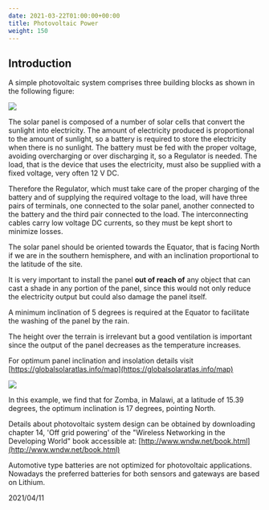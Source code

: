 ```yaml
---
date: 2021-03-22T01:00:00+00:00
title: Photovoltaic Power
weight: 150
---
```


## Introduction

A simple photovoltaic system comprises three building blocks as shown in
the following figure:

![](/en/Documentation/basics/PhotovoltaicPower/images/img_introduction_to_photovoltaic_powering/media/image1.png)

The solar panel is composed of a number of solar cells that convert the
sunlight into electricity. The amount of electricity produced is
proportional to the amount of sunlight, so a battery is required to
store the electricity when there is no sunlight. The battery must be fed
with the proper voltage, avoiding overcharging or over discharging it,
so a Regulator is needed. The load, that is the device that uses the
electricity, must also be supplied with a fixed voltage, very often 12 V
DC.

Therefore the Regulator, which must take care of the proper charging of
the battery and of supplying the required voltage to the load, will have
three pairs of terminals, one connected to the solar panel, another
connected to the battery and the third pair connected to the load. The
interconnecting cables carry low voltage DC currents, so they must be
kept short to minimize losses.

The solar panel should be oriented towards the Equator, that is facing
North if we are in the southern hemisphere, and with an inclination
proportional to the latitude of the site.

It is very important to install the panel **out of reach of** any object
that can cast a shade in any portion of the panel, since this would not
only reduce the electricity output but could also damage the panel
itself.

A minimum inclination of 5 degrees is required at the Equator to
facilitate the washing of the panel by the rain.

The height over the terrain is irrelevant but a good ventilation is
important since the output of the panel decreases as the temperature
increases.

For optimum panel inclination and insolation details visit
[https://globalsolaratlas.info/map](https://globalsolaratlas.info/map)

![](/en/Documentation/basics/PhotovoltaicPower/images/img_introduction_to_photovoltaic_powering/media/image2.png)

In this example, we find that for Zomba, in Malawi, at a latitude of
15.39 degrees, the optimum inclination is 17 degrees, pointing North.

Details about photovoltaic system design can be obtained by downloading
chapter 14, \'Off grid powering\' of the \"Wireless Networking in the
Developing World\" book accessible at:
[http://www.wndw.net/book.html](http://www.wndw.net/book.html)

Automotive type batteries are not optimized for photovoltaic
applications. Nowadays the preferred batteries for both sensors and
gateways are based on Lithium.

2021/04/11
